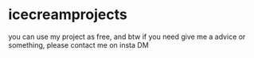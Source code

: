 # icecreamprojects

you can use my project as free, and btw if you need give me a advice or something, please contact me on insta DM
